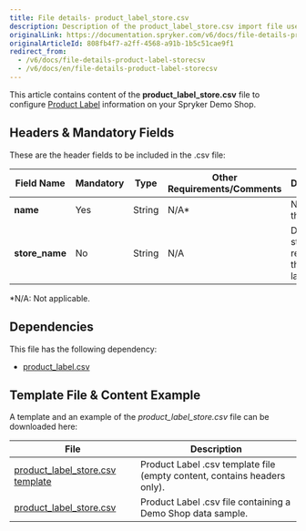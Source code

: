 ```yaml
---
title: File details- product_label_store.csv
description: Description of the product_label_store.csv import file used to import store relations of product labels.
originalLink: https://documentation.spryker.com/v6/docs/file-details-product-label-storecsv
originalArticleId: 808fb4f7-a2ff-4568-a91b-1b5c51cae9f1
redirect_from:
  - /v6/docs/file-details-product-label-storecsv
  - /v6/docs/en/file-details-product-label-storecsv
---
```


This article contains content of the **product_label_store.csv** file to configure [Product Label](/docs/scos/user/features/{{page.version}}/product-labels/product-labels.html) information on your Spryker Demo Shop.

## Headers & Mandatory Fields 
These are the header fields to be included in the .csv file:

| Field Name | Mandatory | Type | Other Requirements/Comments | Description |
| --- | --- | --- | --- | --- |
| **name** | Yes | String |N/A* | Name of the label. |
| **store_name** | No | String |N/A | Defines the store realtion of the product label. |
*N/A: Not applicable.


## Dependencies

This file has the following dependency:
*    [product_label.csv](/docs/scos/dev/data-import/{{page.version}}/data-import-categories/merchandising-setup/product-merchandising/file-details-product-label.csv.html)

## Template File & Content Example
A template and an example of the *product_label_store.csv*  file can be downloaded here:

| File | Description |
| --- | --- |
| [product_label_store.csv template](https://spryker.s3.eu-central-1.amazonaws.com/docs/Developer+Guide/Back-End/Data+Manipulation/Data+Ingestion/Data+Import/Data+Import+Categories/Merchandising+Setup/Product+Merchandising/Template+product_label_store.csv) | Product Label .csv template file (empty content, contains headers only). |
| [product_label_store.csv](https://spryker.s3.eu-central-1.amazonaws.com/docs/Developer+Guide/Back-End/Data+Manipulation/Data+Ingestion/Data+Import/Data+Import+Categories/Merchandising+Setup/Product+Merchandising/product_label_store.csv) | Product Label .csv file containing a Demo Shop data sample. |
